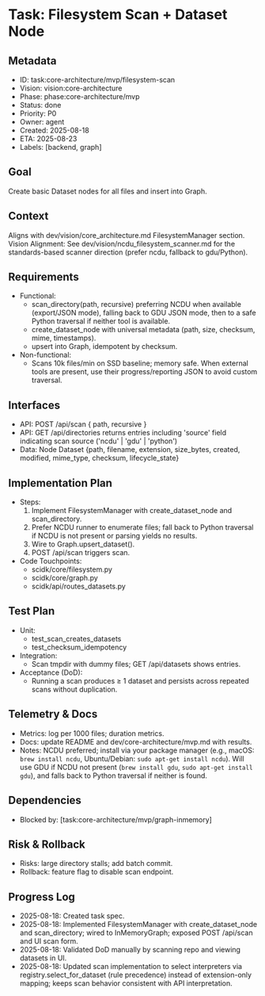 # Task: Filesystem Scan + Dataset Node

## Metadata
- ID: task:core-architecture/mvp/filesystem-scan
- Vision: vision:core-architecture
- Phase: phase:core-architecture/mvp
- Status: done
- Priority: P0
- Owner: agent
- Created: 2025-08-18
- ETA: 2025-08-23
- Labels: [backend, graph]

## Goal
Create basic Dataset nodes for all files and insert into Graph.

## Context
Aligns with dev/vision/core_architecture.md FilesystemManager section.
Vision Alignment: See dev/vision/ncdu_filesystem_scanner.md for the standards-based scanner direction (prefer ncdu, fallback to gdu/Python).

## Requirements
- Functional:
  - scan_directory(path, recursive) preferring NCDU when available (export/JSON mode), falling back to GDU JSON mode, then to a safe Python traversal if neither tool is available.
  - create_dataset_node with universal metadata (path, size, checksum, mime, timestamps).
  - upsert into Graph, idempotent by checksum.
- Non-functional:
  - Scans 10k files/min on SSD baseline; memory safe. When external tools are present, use their progress/reporting JSON to avoid custom traversal.

## Interfaces
- API: POST /api/scan { path, recursive }
- API: GET /api/directories returns entries including 'source' field indicating scan source ('ncdu' | 'gdu' | 'python')
- Data: Node Dataset {path, filename, extension, size_bytes, created, modified, mime_type, checksum, lifecycle_state}

## Implementation Plan
- Steps:
  1. Implement FilesystemManager with create_dataset_node and scan_directory.
  2. Prefer NCDU runner to enumerate files; fall back to Python traversal if NCDU is not present or parsing yields no results.
  3. Wire to Graph.upsert_dataset().
  4. POST /api/scan triggers scan.
- Code Touchpoints:
  - scidk/core/filesystem.py
  - scidk/core/graph.py
  - scidk/api/routes_datasets.py

## Test Plan
- Unit:
  - test_scan_creates_datasets
  - test_checksum_idempotency
- Integration:
  - Scan tmpdir with dummy files; GET /api/datasets shows entries.
- Acceptance (DoD):
  - Running a scan produces ≥ 1 dataset and persists across repeated scans without duplication.

## Telemetry & Docs
- Metrics: log per 1000 files; duration metrics.
- Docs: update README and dev/core-architecture/mvp.md with results.
- Notes: NCDU preferred; install via your package manager (e.g., macOS: `brew install ncdu`, Ubuntu/Debian: `sudo apt-get install ncdu`). Will use GDU if NCDU not present (`brew install gdu`, `sudo apt-get install gdu`), and falls back to Python traversal if neither is found.

## Dependencies
- Blocked by: [task:core-architecture/mvp/graph-inmemory]

## Risk & Rollback
- Risks: large directory stalls; add batch commit.
- Rollback: feature flag to disable scan endpoint.

## Progress Log
- 2025-08-18: Created task spec.
- 2025-08-18: Implemented FilesystemManager with create_dataset_node and scan_directory; wired to InMemoryGraph; exposed POST /api/scan and UI scan form.
- 2025-08-18: Validated DoD manually by scanning repo and viewing datasets in UI.
- 2025-08-18: Updated scan implementation to select interpreters via registry.select_for_dataset (rule precedence) instead of extension-only mapping; keeps scan behavior consistent with API interpretation.
